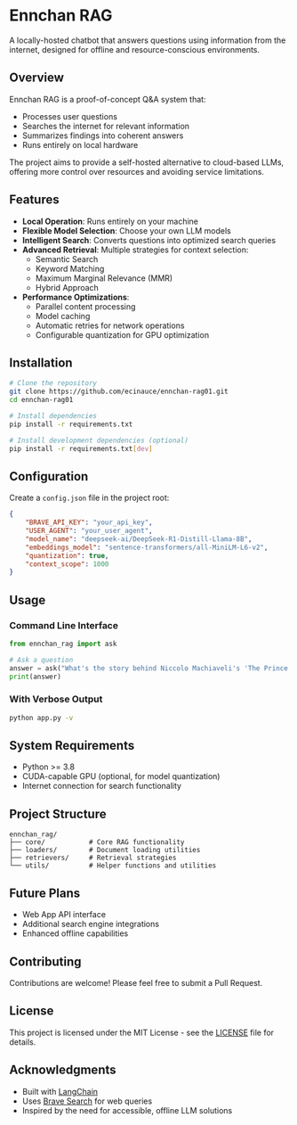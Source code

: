 # Ennchan RAG

A locally-hosted chatbot that answers questions using information from the internet, designed for offline and resource-conscious environments.

## Overview

Ennchan RAG is a proof-of-concept Q&A system that:
- Processes user questions
- Searches the internet for relevant information
- Summarizes findings into coherent answers
- Runs entirely on local hardware

The project aims to provide a self-hosted alternative to cloud-based LLMs, offering more control over resources and avoiding service limitations.

## Features

- **Local Operation**: Runs entirely on your machine
- **Flexible Model Selection**: Choose your own LLM models
- **Intelligent Search**: Converts questions into optimized search queries
- **Advanced Retrieval**: Multiple strategies for context selection:
  - Semantic Search
  - Keyword Matching
  - Maximum Marginal Relevance (MMR)
  - Hybrid Approach
- **Performance Optimizations**:
  - Parallel content processing
  - Model caching
  - Automatic retries for network operations
  - Configurable quantization for GPU optimization

## Installation

```bash
# Clone the repository
git clone https://github.com/ecinauce/ennchan-rag01.git
cd ennchan-rag01

# Install dependencies
pip install -r requirements.txt

# Install development dependencies (optional)
pip install -r requirements.txt[dev]
```

## Configuration

Create a `config.json` file in the project root:

```json
{
    "BRAVE_API_KEY": "your_api_key",
    "USER_AGENT": "your_user_agent",
    "model_name": "deepseek-ai/DeepSeek-R1-Distill-Llama-8B",
    "embeddings_model": "sentence-transformers/all-MiniLM-L6-v2",
    "quantization": true,
    "context_scope": 1000
}
```

## Usage

### Command Line Interface

```python
from ennchan_rag import ask

# Ask a question
answer = ask("What's the story behind Niccolo Machiaveli's 'The Prince'?")
print(answer)
```

### With Verbose Output

```bash
python app.py -v
```

## System Requirements

- Python >= 3.8
- CUDA-capable GPU (optional, for model quantization)
- Internet connection for search functionality

## Project Structure

```
ennchan_rag/
├── core/           # Core RAG functionality
├── loaders/        # Document loading utilities
├── retrievers/     # Retrieval strategies
└── utils/          # Helper functions and utilities
```

## Future Plans

- Web App API interface
- Additional search engine integrations
- Enhanced offline capabilities

## Contributing

Contributions are welcome! Please feel free to submit a Pull Request.

## License

This project is licensed under the MIT License - see the [LICENSE](LICENSE) file for details.

## Acknowledgments

- Built with [LangChain](https://github.com/langchain-ai/langchain)
- Uses [Brave Search](https://brave.com/search/) for web queries
- Inspired by the need for accessible, offline LLM solutions